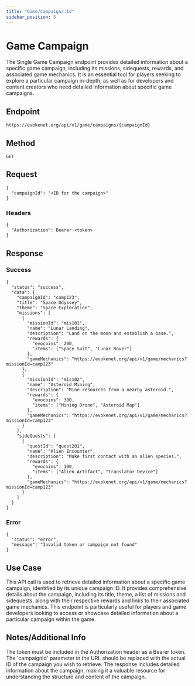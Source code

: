 ```yaml
---
title: "Game/Campaign/:Id"
sidebar_position: 5
---
```


# Game Campaign
The Single Game Campaign endpoint provides detailed information about a specific game campaign, including its missions, sidequests, rewards, and associated game mechanics. It is an essential tool for players seeking to explore a particular campaign in-depth, as well as for developers and content creators who need detailed information about specific game campaigns.

## Endpoint
```https://evokenet.org/api/v1/game/campaigns/{campaignId}```

## Method
```GET```

## Request
```
{
  "campaignId": "<ID for the campaign>"
}
```

### Headers
```
{
  "Authorization": Bearer <token>
}
```

## Response

### Success
```
{
  "status": "success",
  "data": {
    "campaignId": "camp123",
    "title": "Space Odyssey",
    "theme": "Space Exploration",
    "missions": [
      {
        "missionId": "mis101",
        "name": "Lunar Landing",
        "description": "Land on the moon and establish a base.",
        "rewards": {
          "evocoins": 200,
          "items": ["Space Suit", "Lunar Rover"]
        },
        "gameMechanics": "https://evokenet.org/api/v1/game/mechanics?missionId=camp123"
      },
      {
        "missionId": "mis102",
        "name": "Asteroid Mining",
        "description": "Mine resources from a nearby asteroid.",
        "rewards": {
          "evocoins": 300,
          "items": ["Mining Drone", "Asteroid Map"]
        },
        "gameMechanics": "https://evokenet.org/api/v1/game/mechanics?missionId=camp123"
      }
    ],
    "sideQuests": [
      {
        "questId": "quest201",
        "name": "Alien Encounter",
        "description": "Make first contact with an alien species.",
        "rewards": {
          "evocoins": 100,
          "items": ["Alien Artifact", "Translator Device"]
        },
        "gameMechanics": "https://evokenet.org/api/v1/game/mechanics?missionId=camp123"
      }
    ]
  }
}
```

### Error
```
{
  "status": "error",
  "message": "Invalid token or campaign not found"
}
```

## Use Case
This API call is used to retrieve detailed information about a specific game campaign, identified by its unique campaign ID. It provides comprehensive details about the campaign, including its title, theme, a list of missions and sidequests, along with their respective rewards and links to their associated game mechanics. This endpoint is particularly useful for players and game developers looking to access or showcase detailed information about a particular campaign within the game.

## Notes/Additional Info
The token must be included in the Authorization header as a Bearer token. The 'campaignId' parameter in the URL should be replaced with the actual ID of the campaign you wish to retrieve. The response includes detailed information about the campaign, making it a valuable resource for understanding the structure and content of the campaign.
